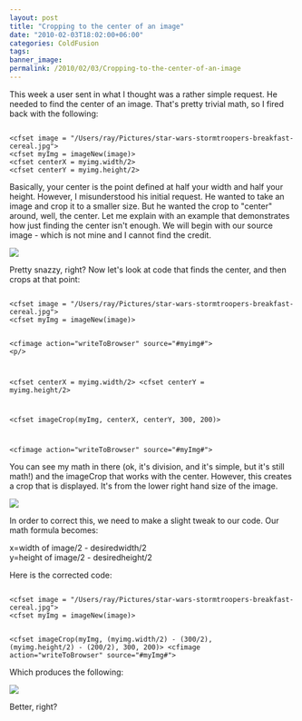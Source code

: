 ```yaml
---
layout: post
title: "Cropping to the center of an image"
date: "2010-02-03T18:02:00+06:00"
categories: ColdFusion 
tags: 
banner_image: 
permalink: /2010/02/03/Cropping-to-the-center-of-an-image
---
```


This week a user sent in what I thought was a rather simple request. He needed to find the center of an image. That's pretty trivial math, so I fired back with the following:
<!--more-->
<p>

<code>
&lt;cfset image = "/Users/ray/Pictures/star-wars-stormtroopers-breakfast-cereal.jpg"&gt;
&lt;cfset myImg = imageNew(image)&gt;
&lt;cfset centerX = myimg.width/2&gt;
&lt;cfset centerY = myimg.height/2&gt;
</code>

<p>

Basically, your center is the point defined at half your width and half your height. However, I misunderstood his initial request. He wanted to take an image and crop it to a smaller size. But he wanted the crop to "center" around, well, the center. Let me explain with an example that demonstrates how just finding the center isn't enough. We will begin with our source image - which is not mine and I cannot find the credit.

<p>

<img src="https://static.raymondcamden.com/images/star-wars-stormtroopers-breakfast-cereal.jpg" />

<p>

Pretty snazzy, right? Now let's look at code that finds the center, and then crops at that point:

<p>

<code>
&lt;cfset image = "/Users/ray/Pictures/star-wars-stormtroopers-breakfast-cereal.jpg"&gt;
&lt;cfset myImg = imageNew(image)&gt;

&lt;cfimage action="writeToBrowser" source="#myimg#"&gt;
&lt;p/&gt;

&lt;cfset centerX = myimg.width/2&gt;
&lt;cfset centerY = myimg.height/2&gt;

&lt;cfset imageCrop(myImg, centerX, centerY, 300, 200)&gt;

&lt;cfimage action="writeToBrowser" source="#myImg#"&gt;
</code>

<p>

You can see my math in there (ok, it's division, and it's simple, but it's still math!) and the imageCrop that works with the center. However, this creates a crop that is displayed. It's from the lower right hand size of the image.

<p>

<img src="https://static.raymondcamden.com/images/cfjedi/ssc1.PNG" />

<p>

In order to correct this, we need to make a slight tweak to our code. Our math formula becomes:

<p>

x=width of image/2 - desiredwidth/2<br/>
y=height of image/2 - desiredheight/2<br/>

<p>

Here is the corrected code:

<p>

<code>
&lt;cfset image = "/Users/ray/Pictures/star-wars-stormtroopers-breakfast-cereal.jpg"&gt;
&lt;cfset myImg = imageNew(image)&gt;

&lt;cfset imageCrop(myImg, (myimg.width/2) - (300/2), (myimg.height/2) - (200/2), 300, 200)&gt;
&lt;cfimage action="writeToBrowser" source="#myImg#"&gt;
</code>

<p>

Which produces the following:

<p>

<img src="https://static.raymondcamden.com/images/cfjedi/ssc2.PNG" />

<p>

Better, right?